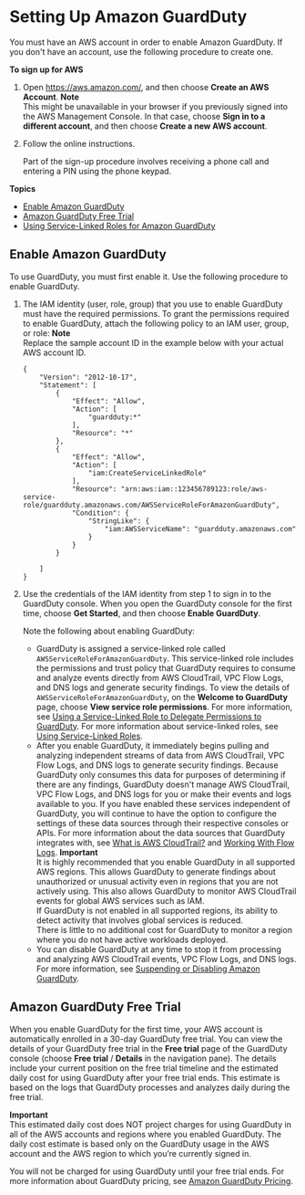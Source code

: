 # Setting Up Amazon GuardDuty<a name="guardduty_settingup"></a>

You must have an AWS account in order to enable Amazon GuardDuty\. If you don't have an account, use the following procedure to create one\.

**To sign up for AWS**

1. Open [https://aws\.amazon\.com/](https://aws.amazon.com/), and then choose **Create an AWS Account**\.
**Note**  
This might be unavailable in your browser if you previously signed into the AWS Management Console\. In that case, choose **Sign in to a different account**, and then choose **Create a new AWS account**\.

1. Follow the online instructions\.

   Part of the sign\-up procedure involves receiving a phone call and entering a PIN using the phone keypad\.

**Topics**
+ [Enable Amazon GuardDuty](#guardduty_enable-gd)
+ [Amazon GuardDuty Free Trial](#guardduty_free-trial)
+ [Using Service\-Linked Roles for Amazon GuardDuty](using-service-linked-roles.md)

## Enable Amazon GuardDuty<a name="guardduty_enable-gd"></a>

To use GuardDuty, you must first enable it\. Use the following procedure to enable GuardDuty\.

1. The IAM identity \(user, role, group\) that you use to enable GuardDuty must have the required permissions\. To grant the permissions required to enable GuardDuty, attach the following policy to an IAM user, group, or role:
**Note**  
Replace the sample account ID in the example below with your actual AWS account ID\.

   ```
   {
       "Version": "2012-10-17",
       "Statement": [
           {
               "Effect": "Allow",
               "Action": [
                   "guardduty:*"
               ],
               "Resource": "*"
           },
           {
               "Effect": "Allow",
               "Action": [
                   "iam:CreateServiceLinkedRole"
               ],
               "Resource": "arn:aws:iam::123456789123:role/aws-service-role/guardduty.amazonaws.com/AWSServiceRoleForAmazonGuardDuty",
               "Condition": {
                   "StringLike": {
                       "iam:AWSServiceName": "guardduty.amazonaws.com"
                   }
               }
           }
   
       ]
   }
   ```

1. Use the credentials of the IAM identity from step 1 to sign in to the GuardDuty console\. When you open the GuardDuty console for the first time, choose **Get Started**, and then choose **Enable GuardDuty**\.

   Note the following about enabling GuardDuty:
   + GuardDuty is assigned a service\-linked role called `AWSServiceRoleForAmazonGuardDuty`\. This service\-linked role includes the permissions and trust policy that GuardDuty requires to consume and analyze events directly from AWS CloudTrail, VPC Flow Logs, and DNS logs and generate security findings\. To view the details of `AWSServiceRoleForAmazonGuardDuty`, on the **Welcome to GuardDuty** page, choose **View service role permissions**\. For more information, see [Using a Service\-Linked Role to Delegate Permissions to GuardDuty](guardduty_managing_access.md#guardduty_service-access)\. For more information about service\-linked roles, see [Using Service\-Linked Roles](http://docs.aws.amazon.com/IAM/latest/UserGuide/using-service-linked-roles.html)\.
   + After you enable GuardDuty, it immediately begins pulling and analyzing independent streams of data from AWS CloudTrail, VPC Flow Logs, and DNS logs to generate security findings\. Because GuardDuty only consumes this data for purposes of determining if there are any findings, GuardDuty doesn't manage AWS CloudTrail, VPC Flow Logs, and DNS logs for you or make their events and logs available to you\. If you have enabled these services independent of GuardDuty, you will continue to have the option to configure the settings of these data sources through their respective consoles or APIs\. For more information about the data sources that GuardDuty integrates with, see [What is AWS CloudTrail?](http://docs.aws.amazon.com/awscloudtrail/latest/userguide/cloudtrail-user-guide.html) and [Working With Flow Logs](http://docs.aws.amazon.com/AmazonVPC/latest/UserGuide/flow-logs.html#working-with-flow-logs)\.
**Important**  
It is highly recommended that you enable GuardDuty in all supported AWS regions\. This allows GuardDuty to generate findings about unauthorized or unusual activity even in regions that you are not actively using\. This also allows GuardDuty to monitor AWS CloudTrail events for global AWS services such as IAM\.   
If GuardDuty is not enabled in all supported regions, its ability to detect activity that involves global services is reduced\.   
There is little to no additional cost for GuardDuty to monitor a region where you do not have active workloads deployed\.
   + You can disable GuardDuty at any time to stop it from processing and analyzing AWS CloudTrail events, VPC Flow Logs, and DNS logs\. For more information, see [Suspending or Disabling Amazon GuardDuty](guardduty_suspend-disable.md)\.

## Amazon GuardDuty Free Trial<a name="guardduty_free-trial"></a>

When you enable GuardDuty for the first time, your AWS account is automatically enrolled in a 30\-day GuardDuty free trial\. You can view the details of your GuardDuty free trial in the **Free trial** page of the GuardDuty console \(choose **Free trial** / **Details** in the navigation pane\)\. The details include your current position on the free trial timeline and the estimated daily cost for using GuardDuty after your free trial ends\. This estimate is based on the logs that GuardDuty processes and analyzes daily during the free trial\. 

**Important**  
This estimated daily cost does NOT project charges for using GuardDuty in all of the AWS accounts and regions where you enabled GuardDuty\. The daily cost estimate is based only on the GuardDuty usage in the AWS account and the AWS region to which you’re currently signed in\. 

You will not be charged for using GuardDuty until your free trial ends\. For more information about GuardDuty pricing, see [Amazon GuardDuty Pricing](https://aws.amazon.com/guardduty/pricing/)\. 